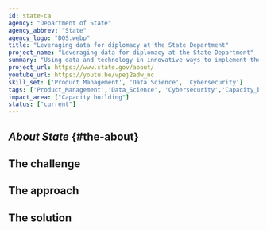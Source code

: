 ```yaml
---
id: state-ca
agency: "Department of State"
agency_abbrev: "State"
agency_logo: "DOS.webp"
title: "Leveraging data for diplomacy at the State Department"
project_name: "Leveraging data for diplomacy at the State Department"
summary: "Using data and technology in innovative ways to implement the State Department’s Enterprise Data Strategy (EDS) and data-informed diplomacy. The EDS helps to advance America’s foreign policy priorities, solve the Department's management challenges, and protect its people, facilities, and information."
project_url: https://www.state.gov/about/
youtube_url: https://youtu.be/vpej2adw_nc
skill_set: ['Product Management', 'Data Science', 'Cybersecurity']
tags: ['Product_Management','Data_Science', 'Cybersecurity','Capacity_building']
impact_area: ["Capacity building"]
status: ["current"]
---
```

## *About State* {#the-about}

## The challenge

## The approach

## The solution 
